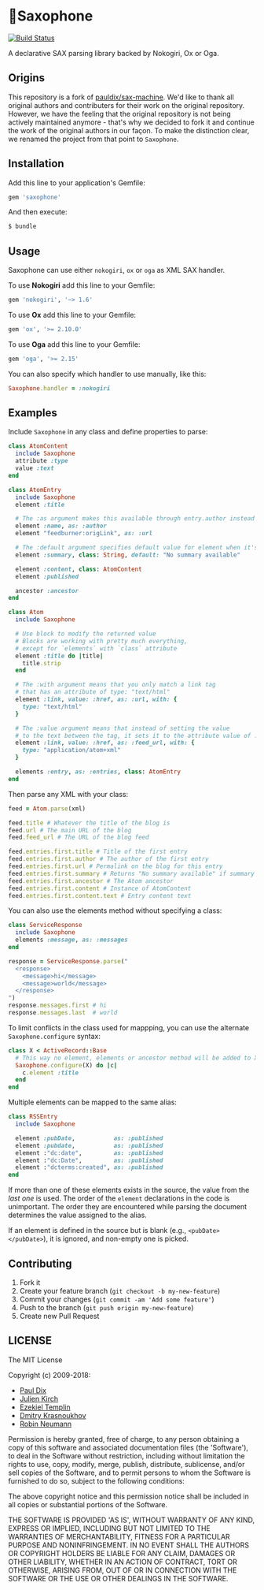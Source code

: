 # 🎷Saxophone

[![Build Status](https://travis-ci.org/Absolventa/saxophone.svg?branch=master)](https://travis-ci.org/Absolventa/saxophone)

A declarative SAX parsing library backed by Nokogiri, Ox or Oga.

## Origins

This repository is a fork of [pauldix/sax-machine](https://github.com/pauldix/sax-machine). We'd like to
thank all original authors and contributers for their work on the original repository. However, we have
the feeling that the original repository is not being actively maintained anymore - that's why we decided to
fork it and continue the work of the original authors in our façon. To make the distinction clear, we
renamed the project from that point to `Saxophone`.

## Installation

Add this line to your application's Gemfile:

```ruby
gem 'saxophone'
```

And then execute:

```bash
$ bundle
```

## Usage

Saxophone can use either `nokogiri`, `ox` or `oga` as XML SAX handler.

To use **Nokogiri** add this line to your Gemfile:

```ruby
gem 'nokogiri', '~> 1.6'
```

To use **Ox** add this line to your Gemfile:

```ruby
gem 'ox', '>= 2.10.0'
```

To use **Oga** add this line to your Gemfile:

```ruby
gem 'oga', '>= 2.15'
```

You can also specify which handler to use manually, like this:

```ruby
Saxophone.handler = :nokogiri
```

## Examples

Include `Saxophone` in any class and define properties to parse:

```ruby
class AtomContent
  include Saxophone
  attribute :type
  value :text
end

class AtomEntry
  include Saxophone
  element :title

  # The :as argument makes this available through entry.author instead of .name
  element :name, as: :author
  element "feedburner:origLink", as: :url

  # The :default argument specifies default value for element when it's missing
  element :summary, class: String, default: "No summary available"

  element :content, class: AtomContent
  element :published

  ancestor :ancestor
end

class Atom
  include Saxophone

  # Use block to modify the returned value
  # Blocks are working with pretty much everything,
  # except for `elements` with `class` attribute
  element :title do |title|
    title.strip
  end

  # The :with argument means that you only match a link tag
  # that has an attribute of type: "text/html"
  element :link, value: :href, as: :url, with: {
    type: "text/html"
  }

  # The :value argument means that instead of setting the value
  # to the text between the tag, it sets it to the attribute value of :href
  element :link, value: :href, as: :feed_url, with: {
    type: "application/atom+xml"
  }

  elements :entry, as: :entries, class: AtomEntry
end
```

Then parse any XML with your class:

```ruby
feed = Atom.parse(xml)

feed.title # Whatever the title of the blog is
feed.url # The main URL of the blog
feed.feed_url # The URL of the blog feed

feed.entries.first.title # Title of the first entry
feed.entries.first.author # The author of the first entry
feed.entries.first.url # Permalink on the blog for this entry
feed.entries.first.summary # Returns "No summary available" if summary is missing
feed.entries.first.ancestor # The Atom ancestor
feed.entries.first.content # Instance of AtomContent
feed.entries.first.content.text # Entry content text
```

You can also use the elements method without specifying a class:

```ruby
class ServiceResponse
  include Saxophone
  elements :message, as: :messages
end

response = ServiceResponse.parse("
  <response>
    <message>hi</message>
    <message>world</message>
  </response>
")
response.messages.first # hi
response.messages.last  # world
```

To limit conflicts in the class used for mappping, you can use the alternate
`Saxophone.configure` syntax:

```ruby
class X < ActiveRecord::Base
  # This way no element, elements or ancestor method will be added to X
  Saxophone.configure(X) do |c|
    c.element :title
  end
end
```

Multiple elements can be mapped to the same alias:

```ruby
class RSSEntry
  include Saxophone

  element :pubDate,           as: :published
  element :pubdate,           as: :published
  element :"dc:date",         as: :published
  element :"dc:Date",         as: :published
  element :"dcterms:created", as: :published
end
```

If more than one of these elements exists in the source, the value from the *last one* is used. The order of
the `element` declarations in the code is unimportant. The order they are encountered while parsing the
document determines the value assigned to the alias.

If an element is defined in the source but is blank (e.g., `<pubDate></pubDate>`), it is ignored, and non-empty one is picked.

## Contributing

1. Fork it
2. Create your feature branch (`git checkout -b my-new-feature`)
3. Commit your changes (`git commit -am 'Add some feature'`)
4. Push to the branch (`git push origin my-new-feature`)
5. Create new Pull Request

## LICENSE

The MIT License

Copyright (c) 2009-2018:

* [Paul Dix](http://www.pauldix.net)
* [Julien Kirch](http://www.archiloque.net)
* [Ezekiel Templin](http://zeke.templ.in)
* [Dmitry Krasnoukhov](http://krasnoukhov.com)
* [Robin Neumann](https://github.com/neumanrq)

Permission is hereby granted, free of charge, to any person obtaining
a copy of this software and associated documentation files (the
'Software'), to deal in the Software without restriction, including
without limitation the rights to use, copy, modify, merge, publish,
distribute, sublicense, and/or sell copies of the Software, and to
permit persons to whom the Software is furnished to do so, subject to
the following conditions:

The above copyright notice and this permission notice shall be
included in all copies or substantial portions of the Software.

THE SOFTWARE IS PROVIDED 'AS IS', WITHOUT WARRANTY OF ANY KIND,
EXPRESS OR IMPLIED, INCLUDING BUT NOT LIMITED TO THE WARRANTIES OF
MERCHANTABILITY, FITNESS FOR A PARTICULAR PURPOSE AND NONINFRINGEMENT.
IN NO EVENT SHALL THE AUTHORS OR COPYRIGHT HOLDERS BE LIABLE FOR ANY
CLAIM, DAMAGES OR OTHER LIABILITY, WHETHER IN AN ACTION OF CONTRACT,
TORT OR OTHERWISE, ARISING FROM, OUT OF OR IN CONNECTION WITH THE
SOFTWARE OR THE USE OR OTHER DEALINGS IN THE SOFTWARE.

